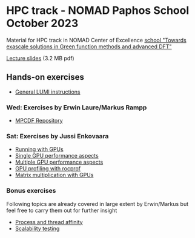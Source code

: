 # HPC track - NOMAD Paphos School October 2023

Material for HPC track in NOMAD Center of Excellence [school "Towards exascale solutions in Green function methods and advanced DFT"](https://nomad-coe.eu/paphos-home)

[Lecture slides](https://kannu.csc.fi/s/To6z7zEm6tLLbxj) (3.2 MB pdf)

## Hands-on exercises

- [General LUMI instructions](lumi-instructions.md)
 
### Wed: Exercises by Erwin Laure/Markus Rampp

- [MPCDF Repository](https://gitlab.mpcdf.mpg.de/mjr/nomad-summer-2023)

### Sat: Exercises by Jussi Enkovaara
 
- [Running with GPUs](simple-gpu)
- [Single GPU performance aspects](single-gpu-performance)
- [Multiple GPU performance aspects](multiple-gpu-performance)
- [GPU profiling with rocprof](gpu-profiling)
- [Matrix multiplication with GPUs](gpu_matmul)

### Bonus exercises

Following topics are already covered in large extent by Erwin/Markus but feel free
to carry them out for further insight 

- [Process and thread affinity](affinity)
- [Scalability testing](scalability)

